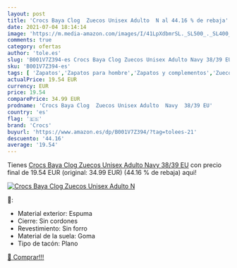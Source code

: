```yaml
---
layout: post
title: 'Crocs Baya Clog  Zuecos Unisex Adulto  N al 44.16 % de rebaja'
date: 2021-07-04 18:14:14
image: 'https://m.media-amazon.com/images/I/41LpXdbmrSL._SL500_._SL400_.jpg'
comments: true
category: ofertas
author: 'tole.es'
slug: 'B001V7Z394-es Crocs Baya Clog Zuecos Unisex Adulto Navy 38/39 EU'
sku: 'B001V7Z394-es'
tags: [ 'Zapatos','Zapatos para hombre','Zapatos y complementos','Zuecos y mules para hombre','crocs','zuecos', ]
actualPrice: 19.54 EUR
currency: EUR
price: 19.54
comparePrice: 34.99 EUR
prodname: 'Crocs Baya Clog  Zuecos Unisex Adulto  Navy  38/39 EU'
country: 'es'
flag: '🇪🇸'
brand: 'Crocs'
buyurl: 'https://www.amazon.es/dp/B001V7Z394/?tag=tolees-21'
descuento: '44.16'
average: '19.54'
---
```


Tienes [Crocs Baya Clog  Zuecos Unisex Adulto  Navy  38/39 EU](https://www.amazon.es/dp/B001V7Z394/?tag=tolees-21) con precio final de  19.54 EUR (original: 34.99 EUR) (44.16 %  de rebaja) aqui!

[![Crocs Baya Clog  Zuecos Unisex Adulto  N](https://m.media-amazon.com/images/I/41LpXdbmrSL._SL500_._SL400_.jpg)](https://www.amazon.es/dp/B001V7Z394/?tag=tolees-21)

🔎:

- Material exterior: Espuma
- Cierre: Sin cordones
- Revestimiento: Sin forro
- Material de la suela: Goma
- Tipo de tacón: Plano

[🛒 Comprar!!!](https://www.amazon.es/dp/B001V7Z394/?tag=tolees-21)

